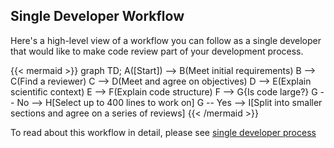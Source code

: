 ## Single Developer Workflow

Here's a high-level view of a workflow you can follow as
a single developer that would like to make code review
part of your development process.

{{< mermaid >}}
graph TD;
  A([Start]) --> B(Meet initial requirements)
  B --> C(Find a reviewer)
  C --> D(Meet and agree on objectives)
  D --> E(Explain scientific context)
  E --> F(Explain code structure)
  F --> G{Is code large?}
  G -- No --> H[Select up to 400 lines to work on]
  G -- Yes --> I[Split into smaller sections and agree on a series of reviews]
{{< /mermaid >}}

To read about this workflow in detail, please see
[single developer process](/dev-review/recipes/lonecoder)
